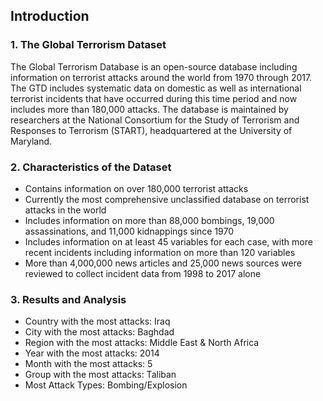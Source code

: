 ## Introduction

### 1. The Global Terrorism Dataset
The Global Terrorism Database is an open-source database including information on terrorist attacks around the world from 1970 through 2017. The GTD includes systematic data on domestic as well as international terrorist incidents that have occurred during this time period and now includes more than 180,000 attacks. The database is maintained by researchers at the National Consortium for the Study of Terrorism and Responses to Terrorism (START), headquartered at the University of Maryland.

### 2. Characteristics of the Dataset
- Contains information on over 180,000 terrorist attacks
- Currently the most comprehensive unclassified database on terrorist attacks in the world
- Includes information on more than 88,000 bombings, 19,000 assassinations, and 11,000 kidnappings since 1970
- Includes information on at least 45 variables for each case, with more recent incidents including information on more than 120 variables
- More than 4,000,000 news articles and 25,000 news sources were reviewed to collect incident data from 1998 to 2017 alone

### 3. Results and Analysis

- Country with the most attacks: Iraq
- City with the most attacks: Baghdad
- Region with the most attacks: Middle East & North Africa
- Year with the most attacks: 2014
- Month with the most attacks: 5
- Group with the most attacks: Taliban
- Most Attack Types: Bombing/Explosion

